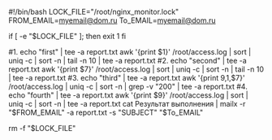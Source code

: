 #!/bin/bash
LOCK_FILE="/root/nginx_monitor.lock"
FROM_EMAIL=myemail@dom.ru
To_EMAIL=myemail@dom.ru

if [ -e "$LOCK_FILE" ]; then
    exit 1
fi

#1. 
echo "first" | tee -a report.txt
awk '{print $1}' /root/access.log | sort | uniq -c | sort -n | tail -n 10 | tee -a report.txt
#2.
echo "second" | tee -a report.txt
awk '{print $7}' /root/access.log | sort | uniq -c | sort -n | tail -n 10 | tee -a report.txt
#3.
echo "third" | tee -a report.txt
awk '{print $9,$1,$7}' /root/access.log | uniq -c | sort -n | grep -v "200" | tee -a report.txt
#4.
echo "fourth" | tee -a report.txt
awk '{print $9}' /root/access.log | sort | uniq -c | sort -n  | tee -a report.txt
cat Результат выполнения | mailx -r "$FROM_EMAIL" -a report.txt -s "SUBJECT" "$To_EMAIL" 

rm -f "$LOCK_FILE"
